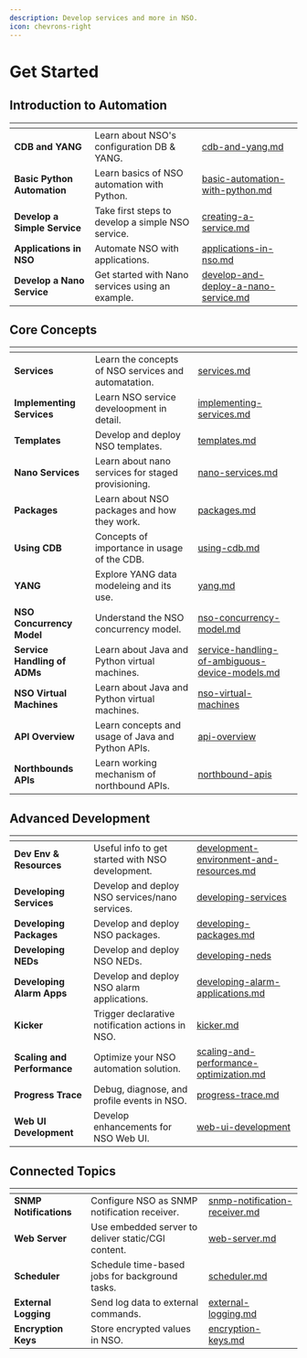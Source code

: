 ```yaml
---
description: Develop services and more in NSO.
icon: chevrons-right
---
```


# Get Started

## Introduction to Automation

<table data-view="cards"><thead><tr><th></th><th></th><th data-hidden data-card-target data-type="content-ref"></th></tr></thead><tbody><tr><td><strong>CDB and YANG</strong></td><td>Learn about NSO's configuration DB &#x26; YANG.</td><td><a href="introduction-to-automation/cdb-and-yang.md">cdb-and-yang.md</a></td></tr><tr><td><strong>Basic Python Automation</strong></td><td>Learn basics of NSO automation with Python.</td><td><a href="introduction-to-automation/basic-automation-with-python.md">basic-automation-with-python.md</a></td></tr><tr><td><strong>Develop a Simple Service</strong></td><td>Take first steps to develop a simple NSO service.</td><td><a href="introduction-to-automation/creating-a-service.md">creating-a-service.md</a></td></tr><tr><td><strong>Applications in NSO</strong></td><td>Automate NSO with applications.</td><td><a href="introduction-to-automation/applications-in-nso.md">applications-in-nso.md</a></td></tr><tr><td><strong>Develop a Nano Service</strong></td><td>Get started with Nano services using an example.</td><td><a href="introduction-to-automation/develop-and-deploy-a-nano-service.md">develop-and-deploy-a-nano-service.md</a></td></tr></tbody></table>

## Core Concepts

<table data-view="cards"><thead><tr><th></th><th></th><th data-hidden data-card-target data-type="content-ref"></th></tr></thead><tbody><tr><td><strong>Services</strong></td><td>Learn the concepts of NSO services and automatation.</td><td><a href="core-concepts/services.md">services.md</a></td></tr><tr><td><strong>Implementing Services</strong></td><td>Learn NSO service develoopment in detail.</td><td><a href="core-concepts/implementing-services.md">implementing-services.md</a></td></tr><tr><td><strong>Templates</strong></td><td>Develop and deploy NSO templates.</td><td><a href="core-concepts/templates.md">templates.md</a></td></tr><tr><td><strong>Nano Services</strong></td><td>Learn about nano services for staged provisioning.</td><td><a href="core-concepts/nano-services.md">nano-services.md</a></td></tr><tr><td><strong>Packages</strong></td><td>Learn about NSO packages and how they work.</td><td><a href="core-concepts/packages.md">packages.md</a></td></tr><tr><td><strong>Using CDB</strong></td><td>Concepts of importance in usage of the CDB.</td><td><a href="core-concepts/using-cdb.md">using-cdb.md</a></td></tr><tr><td><strong>YANG</strong></td><td>Explore YANG data modeleing and its use.</td><td><a href="core-concepts/yang.md">yang.md</a></td></tr><tr><td><strong>NSO Concurrency Model</strong></td><td>Understand the NSO concurrency model.</td><td><a href="core-concepts/nso-concurrency-model.md">nso-concurrency-model.md</a></td></tr><tr><td><strong>Service Handling of ADMs</strong></td><td>Learn about Java and Python virtual machines.</td><td><a href="core-concepts/service-handling-of-ambiguous-device-models.md">service-handling-of-ambiguous-device-models.md</a></td></tr><tr><td><strong>NSO Virtual Machines</strong></td><td>Learn about Java and Python virtual machines.</td><td><a href="core-concepts/nso-virtual-machines/">nso-virtual-machines</a></td></tr><tr><td><strong>API Overview</strong></td><td>Learn concepts and usage of Java and Python APIs. </td><td><a href="core-concepts/api-overview/">api-overview</a></td></tr><tr><td><strong>Northbounds APIs</strong></td><td>Learn working mechanism of northbound APIs.</td><td><a href="core-concepts/northbound-apis/">northbound-apis</a></td></tr></tbody></table>

## Advanced Development

<table data-view="cards"><thead><tr><th></th><th></th><th data-hidden data-card-target data-type="content-ref"></th></tr></thead><tbody><tr><td><strong>Dev Env &#x26; Resources</strong></td><td>Useful info to get started with NSO development.</td><td><a href="advanced-development/development-environment-and-resources.md">development-environment-and-resources.md</a></td></tr><tr><td><strong>Developing Services</strong></td><td>Develop and deploy NSO services/nano services.</td><td><a href="advanced-development/developing-services/">developing-services</a></td></tr><tr><td><strong>Developing Packages</strong></td><td>Develop and deploy NSO packages.</td><td><a href="advanced-development/developing-packages.md">developing-packages.md</a></td></tr><tr><td><strong>Developing NEDs</strong></td><td>Develop and deploy NSO NEDs.</td><td><a href="advanced-development/developing-neds/">developing-neds</a></td></tr><tr><td><strong>Developing Alarm Apps</strong></td><td>Develop and deploy NSO alarm applications.</td><td><a href="advanced-development/developing-alarm-applications.md">developing-alarm-applications.md</a></td></tr><tr><td><strong>Kicker</strong></td><td>Trigger declarative notification actions in NSO.</td><td><a href="advanced-development/kicker.md">kicker.md</a></td></tr><tr><td><strong>Scaling and Performance</strong></td><td>Optimize your NSO automation solution.</td><td><a href="advanced-development/scaling-and-performance-optimization.md">scaling-and-performance-optimization.md</a></td></tr><tr><td><strong>Progress Trace</strong></td><td>Debug, diagnose, and profile events in NSO.</td><td><a href="advanced-development/progress-trace.md">progress-trace.md</a></td></tr><tr><td><strong>Web UI Development</strong></td><td>Develop enhancements for NSO Web UI.</td><td><a href="advanced-development/web-ui-development/">web-ui-development</a></td></tr></tbody></table>

## Connected Topics

<table data-view="cards"><thead><tr><th></th><th></th><th data-hidden data-card-target data-type="content-ref"></th></tr></thead><tbody><tr><td><strong>SNMP Notifications</strong></td><td>Configure NSO as SNMP notification receiver.</td><td><a href="connected-topics/snmp-notification-receiver.md">snmp-notification-receiver.md</a></td></tr><tr><td><strong>Web Server</strong></td><td>Use embedded server to deliver static/CGI content.</td><td><a href="connected-topics/web-server.md">web-server.md</a></td></tr><tr><td><strong>Scheduler</strong></td><td>Schedule time-based jobs for background tasks.</td><td><a href="connected-topics/scheduler.md">scheduler.md</a></td></tr><tr><td><strong>External Logging</strong></td><td>Send log data to external commands.</td><td><a href="connected-topics/external-logging.md">external-logging.md</a></td></tr><tr><td><strong>Encryption Keys</strong></td><td>Store encrypted values in NSO.</td><td><a href="connected-topics/encryption-keys.md">encryption-keys.md</a></td></tr></tbody></table>
